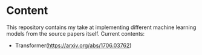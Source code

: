 # Content
This repository contains my take at implementing different machine learning models from the source papers itself. Current contents:
* Transformer(https://arxiv.org/abs/1706.03762)
